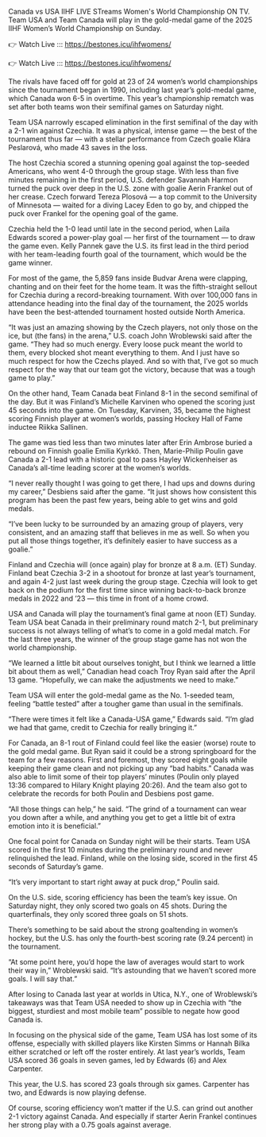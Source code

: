 Canada vs USA IIHF LIVE STreams Women's World Championship ON TV. Team USA and Team Canada will play in the gold-medal game of the 2025 IIHF Women’s World Championship on Sunday.

👉 Watch Live ::: https://bestones.icu/ihfwomens/

👉 Watch Live ::: https://bestones.icu/ihfwomens/

The rivals have faced off for gold at 23 of 24 women’s world championships since the tournament began in 1990, including last year’s gold-medal game, which Canada won 6-5 in overtime. This year’s championship rematch was set after both teams won their semifinal games on Saturday night.

Team USA narrowly escaped elimination in the first semifinal of the day with a 2-1 win against Czechia. It was a physical, intense game — the best of the tournament thus far — with a stellar performance from Czech goalie Klára Peslarová, who made 43 saves in the loss.

The host Czechia scored a stunning opening goal against the top-seeded Americans, who went 4-0 through the group stage. With less than five minutes remaining in the first period, U.S. defender Savannah Harmon turned the puck over deep in the U.S. zone with goalie Aerin Frankel out of her crease. Czech forward Tereza Plosová — a top commit to the University of Minnesota — waited for a diving Lacey Eden to go by, and chipped the puck over Frankel for the opening goal of the game.

Czechia held the 1-0 lead until late in the second period, when Laila Edwards scored a power-play goal — her first of the tournament — to draw the game even. Kelly Pannek gave the U.S. its first lead in the third period with her team-leading fourth goal of the tournament, which would be the game winner.

For most of the game, the 5,859 fans inside Budvar Arena were clapping, chanting and on their feet for the home team. It was the fifth-straight sellout for Czechia during a record-breaking tournament. With over 100,000 fans in attendance heading into the final day of the tournament, the 2025 worlds have been the best-attended tournament hosted outside North America.

“It was just an amazing showing by the Czech players, not only those on the ice, but (the fans) in the arena,” U.S. coach John Wroblewski said after the game. “They had so much energy. Every loose puck meant the world to them, every blocked shot meant everything to them. And I just have so much respect for how the Czechs played. And so with that, I’ve got so much respect for the way that our team got the victory, because that was a tough game to play.”

On the other hand, Team Canada beat Finland 8-1 in the second semifinal of the day. But it was Finland’s Michelle Karvinen who opened the scoring just 45 seconds into the game. On Tuesday, Karvinen, 35, became the highest scoring Finnish player at women’s worlds, passing Hockey Hall of Fame inductee Riikka Sallinen.

The game was tied less than two minutes later after Erin Ambrose buried a rebound on Finnish goalie Emilia Kyrkkö. Then, Marie-Philip Poulin gave Canada a 2-1 lead with a historic goal to pass Hayley Wickenheiser as Canada’s all-time leading scorer at the women’s worlds.

“I never really thought I was going to get there, I had ups and downs during my career,” Desbiens said after the game. “It just shows how consistent this program has been the past few years, being able to get wins and gold medals.

“I’ve been lucky to be surrounded by an amazing group of players, very consistent, and an amazing staff that believes in me as well. So when you put all those things together, it’s definitely easier to have success as a goalie.”

Finland and Czechia will (once again) play for bronze at 8 a.m. (ET) Sunday. Finland beat Czechia 3-2 in a shootout for bronze at last year’s tournament, and again 4-2 just last week during the group stage. Czechia will look to get back on the podium for the first time since winning back-to-back bronze medals in 2022 and ’23 — this time in front of a home crowd.

USA and Canada will play the tournament’s final game at noon (ET) Sunday. Team USA beat Canada in their preliminary round match 2-1, but preliminary success is not always telling of what’s to come in a gold medal match. For the last three years, the winner of the group stage game has not won the world championship.

“We learned a little bit about ourselves tonight, but I think we learned a little bit about them as well,” Canadian head coach Troy Ryan said after the April 13 game. “Hopefully, we can make the adjustments we need to make.”

Team USA will enter the gold-medal game as the No. 1-seeded team, feeling “battle tested” after a tougher game than usual in the semifinals.

“There were times it felt like a Canada-USA game,” Edwards said. “I’m glad we had that game, credit to Czechia for really bringing it.”

For Canada, an 8-1 rout of Finland could feel like the easier (worse) route to the gold medal game. But Ryan said it could be a strong springboard for the team for a few reasons. First and foremost, they scored eight goals while keeping their game clean and not picking up any “bad habits.” Canada was also able to limit some of their top players’ minutes (Poulin only played 13:36 compared to Hilary Knight playing 20:26). And the team also got to celebrate the records for both Poulin and Desbiens post game.

“All those things can help,” he said. “The grind of a tournament can wear you down after a while, and anything you get to get a little bit of extra emotion into it is beneficial.”

One focal point for Canada on Sunday night will be their starts. Team USA scored in the first 10 minutes during the preliminary round and never relinquished the lead. Finland, while on the losing side, scored in the first 45 seconds of Saturday’s game.

“It’s very important to start right away at puck drop,” Poulin said.

On the U.S. side, scoring efficiency has been the team’s key issue. On Saturday night, they only scored two goals on 45 shots. During the quarterfinals, they only scored three goals on 51 shots.

There’s something to be said about the strong goaltending in women’s hockey, but the U.S. has only the fourth-best scoring rate (9.24 percent) in the tournament.

“At some point here, you’d hope the law of averages would start to work their way in,” Wroblewski said. “It’s astounding that we haven’t scored more goals. I will say that.”

After losing to Canada last year at worlds in Utica, N.Y., one of Wroblewski’s takeaways was that Team USA needed to show up in Czechia with “the biggest, sturdiest and most mobile team” possible to negate how good Canada is.

In focusing on the physical side of the game, Team USA has lost some of its offense, especially with skilled players like Kirsten Simms or Hannah Bilka either scratched or left off the roster entirely. At last year’s worlds, Team USA scored 36 goals in seven games, led by Edwards (6) and Alex Carpenter.

This year, the U.S. has scored 23 goals through six games. Carpenter has two, and Edwards is now playing defense.

Of course, scoring efficiency won’t matter if the U.S. can grind out another 2-1 victory against Canada. And especially if starter Aerin Frankel continues her strong play with a 0.75 goals against average.
